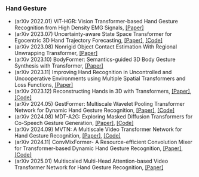 ### Hand Gesture
- (arXiv 2022.01) ViT-HGR: Vision Transformer-based Hand Gesture Recognition from High Density  EMG Signals, [[Paper]](https://arxiv.org/pdf/2201.10060.pdf)
- (arXiv 2023.07) Uncertainty-aware State Space Transformer for Egocentric 3D Hand Trajectory Forecasting, [[Paper]](https://arxiv.org/pdf/2307.08243.pdf), [[Code]](https://github.com/Cogito2012/USST)
- (arXiv 2023.08) Nonrigid Object Contact Estimation With Regional Unwrapping Transformer, [[Paper]](https://arxiv.org/pdf/2308.14074.pdf)
- (arXiv 2023.10) BodyFormer: Semantics-guided 3D Body Gesture Synthesis with Transformer, [[Paper]](https://arxiv.org/pdf/2310.06851.pdf)
- (arXiv 2023.11) Improving Hand Recognition in Uncontrolled and Uncooperative Environments using Multiple Spatial Transformers and Loss Functions, [[Paper]](https://arxiv.org/pdf/2311.05383.pdf)
- (arXiv 2023.12) Reconstructing Hands in 3D with Transformers, [[Paper]](https://arxiv.org/pdf/2312.05251.pdf), [[Code]](https://geopavlakos.github.io/hamer/)
- (arXiv 2024.05) GestFormer: Multiscale Wavelet Pooling Transformer Network for Dynamic Hand Gesture Recognition, [[Paper]](https://arxiv.org/pdf/2405.11180.pdf), [[Code]](https://github.com/mallikagarg/GestFormer)
- (arXiv 2024.08) MDT-A2G: Exploring Masked Diffusion Transformers for Co-Speech Gesture Generation, [[Paper]](https://arxiv.org/pdf/2408.03312.pdf), [[Code]](https://xiaofenmao.github.io/web-project/MDT-A2G/)
- (arXiv 2024.09) MVTN: A Multiscale Video Transformer Network for Hand Gesture Recognition, [[Paper]](https://arxiv.org/pdf/2409.03890.pdf), [[Code]](https://github.com/mallikagarg/MVTN)
- (arXiv 2024.11) ConvMixFormer- A Resource-efficient Convolution Mixer for Transformer-based Dynamic Hand Gesture Recognition, [[Paper]](https://arxiv.org/pdf/2411.07118.pdf), [[Code]](https://github.com/mallikagarg/ConvMixFormer)
- (arXiv 2025.01) Multiscaled Multi-Head Attention-based Video Transformer Network for Hand Gesture Recognition, [[Paper]](https://arxiv.org/pdf/2501.00935.pdf)
